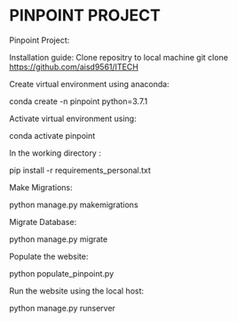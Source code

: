 # PINPOINT PROJECT
Pinpoint Project:

Installation guide:
Clone repositry to local machine git clone https://github.com/aisd9561/ITECH

Create virtual environment using anaconda:

conda create -n pinpoint python=3.7.1

Activate virtual environment using:

conda activate pinpoint

In the working directory :

pip install -r requirements_personal.txt

Make Migrations:

python manage.py makemigrations 

Migrate Database:

python manage.py migrate

Populate the website:

python populate_pinpoint.py

Run the website using the local host:

python manage.py runserver
